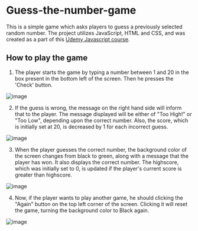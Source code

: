 # Guess-the-number-game
This is a simple game which asks players to guess a previously selected random number. The project utilizes JavaScript, HTML and CSS, and was created as a part of this <a href="https://www.udemy.com/course/the-complete-javascript-course/">Udemy Javascript course</a>.

## How to play the game

1. The player starts the game by typing a number between 1 and 20 in the box present in the bottom left of the screen. Then he presses the 'Check' button.

![image](https://user-images.githubusercontent.com/48560818/132135081-c2bbbc5f-0cf7-4257-a72a-4a842af89c80.png)

2. If the guess is wrong, the message on the right hand side will inform that to the player. The message displayed will be either of "Too High!" or "Too Low", depending upon the correct number. Also, the score, which is initially set at 20, is decreased by 1 for each incorrect guess.

![image](https://user-images.githubusercontent.com/48560818/132135214-19d3ef0a-a1f0-4082-83d1-31acb6c3e01d.png)

3. When the player guesses the correct number, the background color of the screen changes from black to green, along with a message that the player has won. It also displays the correct number. The highscore, which was initially set to 0, is updated if the player's current score is greater than highscore.

![image](https://user-images.githubusercontent.com/48560818/132135324-29102db2-87c3-4c49-9648-f88fae1129e2.png)

4. Now, if the player wants to play another game, he should clicking the "Again" button on the top left corner of the screen. Clicking it will reset the game, turning the background color to Black again.

![image](https://user-images.githubusercontent.com/48560818/132135369-95cb315c-d486-4863-97d4-bfc46e54ae6c.png)
